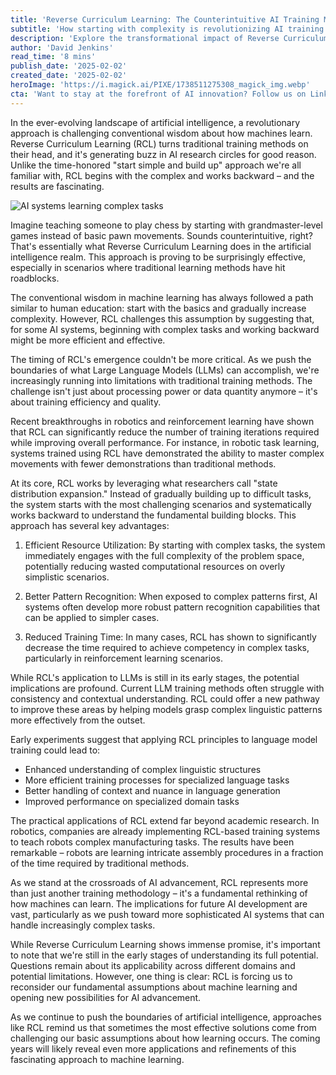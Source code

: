 ```yaml
---
title: 'Reverse Curriculum Learning: The Counterintuitive AI Training Method Reshaping How Machines Learn'
subtitle: 'How starting with complexity is revolutionizing AI training'
description: 'Explore the transformational impact of Reverse Curriculum Learning (RCL) in AI training by starting with complex tasks. Discover how this novel approach enhances efficiency and performance in AI systems, from robotics to language models.'
author: 'David Jenkins'
read_time: '8 mins'
publish_date: '2025-02-02'
created_date: '2025-02-02'
heroImage: 'https://i.magick.ai/PIXE/1738511275308_magick_img.webp'
cta: 'Want to stay at the forefront of AI innovation? Follow us on LinkedIn at MagickAI where we regularly share insights about groundbreaking developments in AI training methodologies like RCL.'
---
```


In the ever-evolving landscape of artificial intelligence, a revolutionary approach is challenging conventional wisdom about how machines learn. Reverse Curriculum Learning (RCL) turns traditional training methods on their head, and it's generating buzz in AI research circles for good reason. Unlike the time-honored "start simple and build up" approach we're all familiar with, RCL begins with the complex and works backward – and the results are fascinating.

![AI systems learning complex tasks](https://i.magick.ai/PIXE/1738511275312_magick_img.webp)

Imagine teaching someone to play chess by starting with grandmaster-level games instead of basic pawn movements. Sounds counterintuitive, right? That's essentially what Reverse Curriculum Learning does in the artificial intelligence realm. This approach is proving to be surprisingly effective, especially in scenarios where traditional learning methods have hit roadblocks.

The conventional wisdom in machine learning has always followed a path similar to human education: start with the basics and gradually increase complexity. However, RCL challenges this assumption by suggesting that, for some AI systems, beginning with complex tasks and working backward might be more efficient and effective.

The timing of RCL's emergence couldn't be more critical. As we push the boundaries of what Large Language Models (LLMs) can accomplish, we're increasingly running into limitations with traditional training methods. The challenge isn't just about processing power or data quantity anymore – it's about training efficiency and quality.

Recent breakthroughs in robotics and reinforcement learning have shown that RCL can significantly reduce the number of training iterations required while improving overall performance. For instance, in robotic task learning, systems trained using RCL have demonstrated the ability to master complex movements with fewer demonstrations than traditional methods.

At its core, RCL works by leveraging what researchers call "state distribution expansion." Instead of gradually building up to difficult tasks, the system starts with the most challenging scenarios and systematically works backward to understand the fundamental building blocks. This approach has several key advantages:

1. Efficient Resource Utilization: By starting with complex tasks, the system immediately engages with the full complexity of the problem space, potentially reducing wasted computational resources on overly simplistic scenarios.

2. Better Pattern Recognition: When exposed to complex patterns first, AI systems often develop more robust pattern recognition capabilities that can be applied to simpler cases.

3. Reduced Training Time: In many cases, RCL has shown to significantly decrease the time required to achieve competency in complex tasks, particularly in reinforcement learning scenarios.

While RCL's application to LLMs is still in its early stages, the potential implications are profound. Current LLM training methods often struggle with consistency and contextual understanding. RCL could offer a new pathway to improve these areas by helping models grasp complex linguistic patterns more effectively from the outset.

Early experiments suggest that applying RCL principles to language model training could lead to:
- Enhanced understanding of complex linguistic structures
- More efficient training processes for specialized language tasks
- Better handling of context and nuance in language generation
- Improved performance on specialized domain tasks

The practical applications of RCL extend far beyond academic research. In robotics, companies are already implementing RCL-based training systems to teach robots complex manufacturing tasks. The results have been remarkable – robots are learning intricate assembly procedures in a fraction of the time required by traditional methods.

As we stand at the crossroads of AI advancement, RCL represents more than just another training methodology – it's a fundamental rethinking of how machines can learn. The implications for future AI development are vast, particularly as we push toward more sophisticated AI systems that can handle increasingly complex tasks.

While Reverse Curriculum Learning shows immense promise, it's important to note that we're still in the early stages of understanding its full potential. Questions remain about its applicability across different domains and potential limitations. However, one thing is clear: RCL is forcing us to reconsider our fundamental assumptions about machine learning and opening new possibilities for AI advancement.

As we continue to push the boundaries of artificial intelligence, approaches like RCL remind us that sometimes the most effective solutions come from challenging our basic assumptions about how learning occurs. The coming years will likely reveal even more applications and refinements of this fascinating approach to machine learning.